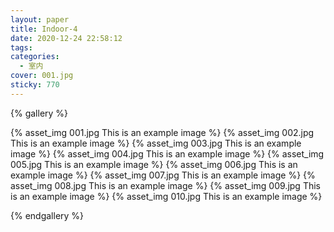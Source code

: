 ```yaml
---
layout: paper
title: Indoor-4
date: 2020-12-24 22:58:12
tags:
categories:
  - 室内
cover: 001.jpg
sticky: 770
---
```


{% gallery %}

{% asset_img 001.jpg This is an example image %}
{% asset_img 002.jpg This is an example image %}
{% asset_img 003.jpg This is an example image %}
{% asset_img 004.jpg This is an example image %}
{% asset_img 005.jpg This is an example image %}
{% asset_img 006.jpg This is an example image %}
{% asset_img 007.jpg This is an example image %}
{% asset_img 008.jpg This is an example image %}
{% asset_img 009.jpg This is an example image %}
{% asset_img 010.jpg This is an example image %}

{% endgallery %}